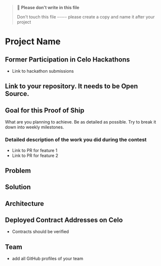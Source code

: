 > 
> 🚨 **Please don't write in this file** 
> 
> Don't touch this file ----- please create a copy and name it after your project
> 


# Project Name

## Former Participation in Celo Hackathons

- Link to hackathon submissions

## Link to your repository. It needs to be **Open Source**.

## Goal for this Proof of Ship

What are you planning to achieve. Be as detailed as possible. Try to break it down into weekly milestones. 

### Detailed description of the work you did during the contest

- Link to PR for feature 1
- Link to PR for feature 2

## Problem

## Solution

## Architecture

## Deployed Contract Addresses on Celo

- Contracts should be verified

## Team

- add all GitHub profiles of your team